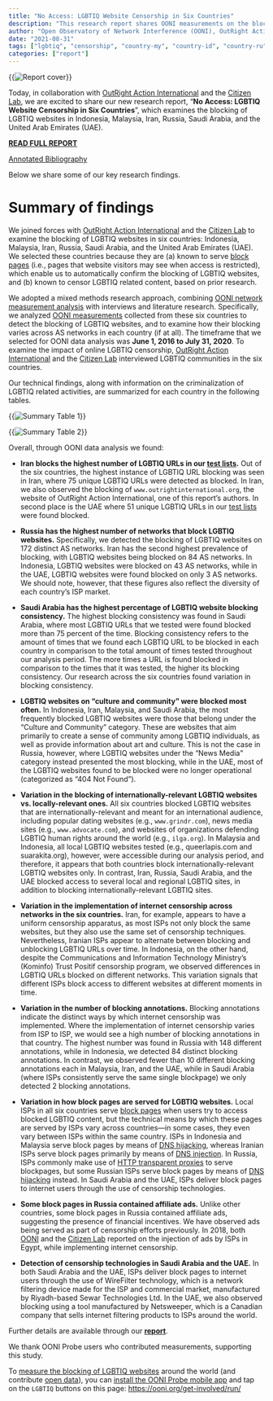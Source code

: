 ```yaml
---
title: "No Access: LGBTIQ Website Censorship in Six Countries"
description: "This research report shares OONI measurements on the blocking of LGBTIQ websites in Malaysia, Indonesia, Russia, Iran, Saudi Arabia, and the UAE, along with qualitative findings from interviews with LGBTIQ communities."
author: "Open Observatory of Network Interference (OONI), OutRight Action International, The Citizen Lab"
date: "2021-08-31"
tags: ["lgbtiq", "censorship", "country-my", "country-id", "country-ru", "country-ir", "country-sa", "country-ae"]
categories: ["report"]
---
```


{{<img src="images/report-cover.png" title="Report cover" alt="Report cover">}}

Today, in collaboration with [OutRight Action International](https://outrightinternational.org/) and the [Citizen Lab](https://citizenlab.ca/), we are excited to share our new research report, “**No Access: LGBTIQ Website Censorship in Six Countries**”,
which examines the blocking of LGBTIQ websites in Indonesia, Malaysia,
Iran, Russia, Saudi Arabia, and the United Arab Emirates (UAE).

**[READ FULL REPORT](/documents/2021-lgbtiq-website-censorship-report/2021-lgbtiq-website-censorship-report.pdf)**

[Annotated Bibliography](/documents/2021-lgbtiq-website-censorship-report/annotated-bibliography.pdf)

Below we share some of our key research findings.

# Summary of findings

We joined forces with [OutRight Action International](https://outrightinternational.org/) and the [Citizen Lab](https://citizenlab.ca/) to examine the blocking of LGBTIQ websites
in six countries: Indonesia, Malaysia, Iran, Russia, Saudi Arabia, and
the United Arab Emirates (UAE). We selected these countries because they
are (a) known to serve [block pages](https://ooni.org/support/glossary/#block-page) (i.e., pages that
website visitors may see when access is restricted), which enable us to
automatically confirm the blocking of LGBTIQ websites, and (b) known to
censor LGBTIQ related content, based on prior research.

We adopted a mixed methods research approach, combining [OONI network measurement analysis](https://explorer.ooni.org/search) with interviews
and literature research. Specifically, we analyzed [OONI measurements](https://api.ooni.io/) collected from these six countries
to detect the blocking of LGBTIQ websites, and to examine how their
blocking varies across AS networks in each country (if at all). The
timeframe that we selected for OONI data analysis was **June 1, 2016 to
July 31, 2020**. To examine the impact of online LGBTIQ censorship,
[OutRight Action International](https://outrightinternational.org/)
and the [Citizen Lab](https://citizenlab.ca/) interviewed LGBTIQ
communities in the six countries.

Our technical findings, along with information on the criminalization of
LGBTIQ related activities, are summarized for each country in the
following tables.

{{<img src="images/summary-table-1.png" title="Summary Table 1" alt="Summary Table 1">}}

{{<img src="images/summary-table-2.png" title="Summary Table 2" alt="Summary Table 2">}}

Overall, through OONI data analysis we found:

* **Iran blocks the highest number of LGBTIQ URLs in our [test lists](https://github.com/citizenlab/test-lists/tree/master/lists).**
Out of the six countries, the highest instance of LGBTIQ URL
blocking was seen in Iran, where 75 unique LGBTIQ URLs were
detected as blocked. In Iran, we also observed the blocking of
`www.outrightinternational.org`, the website of OutRight Action
International, one of this report’s authors. In second place is
the UAE where 51 unique LGBTIQ URLs in our [test lists](https://github.com/citizenlab/test-lists/tree/master/lists)
were found blocked.

* **Russia has the highest number of networks that block LGBTIQ websites.** Specifically, we detected the blocking of LGBTIQ
websites on 172 distinct AS networks. Iran has the second highest
prevalence of blocking, with LGBTIQ websites being blocked on 84
AS networks. In Indonesia, LGBTIQ websites were blocked on 43 AS
networks, while in the UAE, LGBTIQ websites were found blocked on
only 3 AS networks. We should note, however, that these figures
also reflect the diversity of each country’s ISP market.

* **Saudi Arabia has the highest percentage of LGBTIQ website blocking consistency.** The highest blocking consistency was found in Saudi
Arabia, where most LGBTIQ URLs that we tested were found blocked
more than 75 percent of the time. Blocking consistency refers to
the amount of times that we found each LGBTIQ URL to be blocked in
each country in comparison to the total amount of times tested
throughout our analysis period. The more times a URL is found
blocked in comparison to the times that it was tested, the higher
its blocking consistency. Our research across the six countries
found variation in blocking consistency.

* **LGBTIQ websites on “culture and community” were blocked most often.** In Indonesia, Iran, Malaysia, and Saudi Arabia, the most
frequently blocked LGBTIQ websites were those that belong under
the “Culture and Community” category. These are websites that aim
primarily to create a sense of community among LGBTIQ individuals,
as well as provide information about art and culture. This is not
the case in Russia, however, where LGBTIQ websites under the “News
Media" category instead presented the most blocking, while in the
UAE, most of the LGBTIQ websites found to be blocked were no
longer operational (categorized as “404 Not Found”).

* **Variation in the blocking of internationally-relevant LGBTIQ websites vs. locally-relevant ones.** All six countries blocked
LGBTIQ websites that are internationally-relevant and meant for an
international audience, including popular dating websites (e.g.,
`www.grindr.com`), news media sites (e.g.,
`www.advocate.com`), and websites of organizations defending
LGBTIQ human rights around the world (e.g., `ilga.org`). In
Malaysia and Indonesia, all local LGBTIQ websites tested (e.g.,
queerlapis.com and suarakita.org), however, were accessible during
our analysis period, and therefore, it appears that both countries
block internationally-relevant LGBTIQ websites only. In contrast,
Iran, Russia, Saudi Arabia, and the UAE blocked access to several
local and regional LGBTIQ sites, in addition to blocking
internationally-relevant LGBTIQ sites.

* **Variation in the implementation of internet censorship across networks in the six countries.** Iran, for example, appears to
have a uniform censorship apparatus, as most ISPs not only block
the same websites, but they also use the same set of censorship
techniques. Nevertheless, Iranian ISPs appear to alternate between
blocking and unblocking LGBTIQ URLs over time. In Indonesia, on
the other hand, despite the Communications and Information
Technology Ministry’s (Kominfo) Trust Positif censorship program,
we observed differences in LGBTIQ URLs blocked on different
networks. This variation signals that different ISPs block access
to different websites at different moments in time.

* **Variation in the number of blocking annotations.** Blocking
annotations indicate the distinct ways by which internet
censorship was implemented. Where the implementation of internet
censorship varies from ISP to ISP, we would see a high number of
blocking annotations in that country. The highest number was found
in Russia with 148 different annotations, while in Indonesia, we
detected 84 distinct blocking annotations. In contrast, we
observed fewer than 10 different blocking annotations each in
Malaysia, Iran, and the UAE, while in Saudi Arabia (where ISPs
consistently serve the same single blockpage) we only detected 2
blocking annotations.

* **Variation in how block pages are served for LGBTIQ websites.**
Local ISPs in all six countries serve [block pages](https://ooni.org/support/glossary/#block-page) when users
try to access blocked LGBTIQ content, but the technical means by
which these pages are served by ISPs vary across countries—in some
cases, they even vary between ISPs within the same country. ISPs
in Indonesia and Malaysia serve block pages by means of [DNS hijacking](https://ooni.org/support/glossary/#dns-hijacking),
whereas Iranian ISPs serve block pages primarily by means of [DNS injection](https://ooni.org/support/glossary/#dns-tampering). In
Russia, ISPs commonly make use of [HTTP transparent proxies](https://ooni.org/support/glossary/#http-transparent-proxy)
to serve blockpages, but some Russian ISPs serve block pages by means of [DNS hijacking](https://ooni.org/support/glossary/#dns-hijacking)
instead. In Saudi Arabia and the UAE, ISPs deliver block pages to
internet users through the use of censorship technologies.

* **Some block pages in Russia contained affiliate ads.** Unlike other
countries, some block pages in Russia contained affiliate ads,
suggesting the presence of financial incentives. We have observed
ads being served as part of censorship efforts previously. In
2018, both [OONI](https://ooni.org/post/egypt-internet-censorship/) and the
[Citizen Lab](https://citizenlab.ca/2018/03/bad-traffic-sandvines-packetlogic-devices-deploy-government-spyware-turkey-syria/)
reported on the injection of ads by ISPs in Egypt, while implementing internet censorship.

* **Detection of censorship technologies in Saudi Arabia and the UAE.** In both Saudi Arabia and the UAE, ISPs deliver block pages
to internet users through the use of WireFilter technology, which
is a network filtering device made for the ISP and commercial
market, manufactured by Riyadh-based Sewar Technologies Ltd. In
the UAE, we also observed blocking using a tool manufactured by
Netsweeper, which is a Canadian company that sells internet
filtering products to ISPs around the world.

Further details are available through our **[report](/documents/2021-lgbtiq-website-censorship-report/2021-lgbtiq-website-censorship-report.pdf)**.

We thank OONI Probe users who contributed measurements, supporting this
study.



To [measure the blocking of LGBTIQ websites](https://ooni.org/post/2019-measure-blocking-lgbtqi-sites/)
around the world (and contribute [open data](https://explorer.ooni.org/)), you can [install the OONI Probe mobile app](https://ooni.org/install/mobile) and tap on the `LGBTIQ` buttons on this page: https://ooni.org/get-involved/run/
